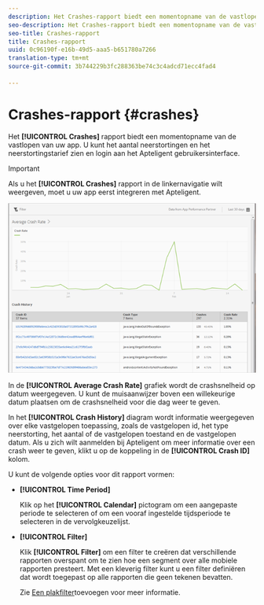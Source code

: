 ```yaml
---
description: Het Crashes-rapport biedt een momentopname van de vastlopen van uw app. U kunt het aantal neerstortingen en het neerstortingstarief zien en login aan het Apteligent gebruikersinterface.
seo-description: Het Crashes-rapport biedt een momentopname van de vastlopen van uw app. U kunt het aantal neerstortingen en het neerstortingstarief zien en login aan het Apteligent gebruikersinterface.
seo-title: Crashes-rapport
title: Crashes-rapport
uuid: 0c96190f-e16b-49d5-aaa5-b651780a7266
translation-type: tm+mt
source-git-commit: 3b744229b3fc288363be74c3c4adcd71ecc4fad4

---
```



# Crashes-rapport {#crashes}

Het **[!UICONTROL Crashes]** rapport biedt een momentopname van de vastlopen van uw app. U kunt het aantal neerstortingen en het neerstortingstarief zien en login aan het Apteligent gebruikersinterface.

>[!IMPORTANT]
>
>Als u het **[!UICONTROL Crashes]** rapport in de linkernavigatie wilt weergeven, moet u uw app eerst integreren met Apteligent.

![neerstorten](assets/crashes.png)

In de **[!UICONTROL Average Crash Rate]** grafiek wordt de crashsnelheid op datum weergegeven. U kunt de muisaanwijzer boven een willekeurige datum plaatsen om de crashsnelheid voor die dag weer te geven.

In het **[!UICONTROL Crash History]** diagram wordt informatie weergegeven over elke vastgelopen toepassing, zoals de vastgelopen id, het type neerstorting, het aantal of de vastgelopen toestand en de vastgelopen datum. Als u zich wilt aanmelden bij Apteligent om meer informatie over een crash weer te geven, klikt u op de koppeling in de **[!UICONTROL Crash ID]** kolom.

U kunt de volgende opties voor dit rapport vormen:

* **[!UICONTROL Time Period]**

   Klik op het **[!UICONTROL Calendar]** pictogram om een aangepaste periode te selecteren of om een vooraf ingestelde tijdsperiode te selecteren in de vervolgkeuzelijst.

* **[!UICONTROL Filter]**

   Klik **[!UICONTROL Filter]** om een filter te creëren dat verschillende rapporten overspant om te zien hoe een segment over alle mobiele rapporten presteert. Met een kleverig filter kunt u een filter definiëren dat wordt toegepast op alle rapporten die geen tekenen bevatten.

   Zie [Een plakfilter](/help/using/usage/reports-customize/t-sticky-filter.md)toevoegen voor meer informatie.